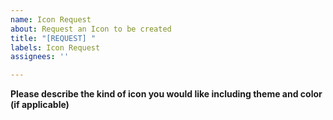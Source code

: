 ```yaml
---
name: Icon Request
about: Request an Icon to be created
title: "[REQUEST] "
labels: Icon Request
assignees: ''

---
```


**Please describe the kind of icon you would like including theme and color (if applicable)**
